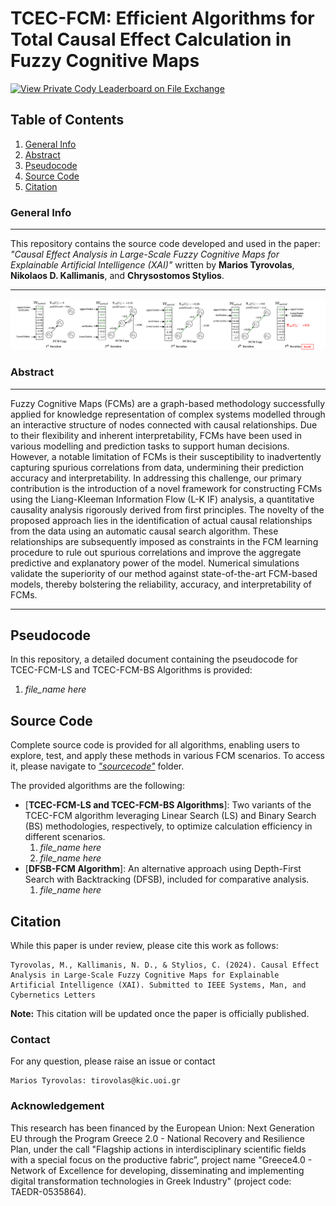 # TCEC-FCM: Efficient Algorithms for Total Causal Effect Calculation in Fuzzy Cognitive Maps
[![View Private Cody Leaderboard on File Exchange](https://www.mathworks.com/matlabcentral/images/matlab-file-exchange.svg)](https://www.mathworks.com/products/matlab.html)


## Table of Contents
1. [General Info](#general-info)
2. [Abstract](#abstract)
3. [Pseudocode](#pseudocode)
4. [Source Code](#sourcecode)
5. [Citation](#citation)

### General Info
***
This repository contains the source code developed and used in the paper: *"Causal Effect Analysis in Large-Scale Fuzzy Cognitive Maps for Explainable Artificial Intelligence (XAI)"* written by **Marios Tyrovolas**, **Nikolaos D. Kallimanis**, and **Chrysostomos Stylios**. 
***

<p align="center">
<img src="TCEC_FCM_proposed_methodology.png" alt="Proposed Methodology" width="800">
</p>

### Abstract
***
Fuzzy Cognitive Maps (FCMs) are a graph-based methodology successfully applied for knowledge representation of complex systems modelled through an interactive structure of nodes connected with causal relationships. Due to their flexibility and inherent interpretability, FCMs have been used in various modelling and prediction tasks to support human decisions. However, a notable limitation of FCMs is their susceptibility to inadvertently capturing spurious correlations from data, undermining their prediction accuracy and interpretability. In addressing this challenge, our primary contribution is the introduction of a novel framework for constructing FCMs using the Liang-Kleeman Information Flow (L-K IF) analysis, a quantitative causality analysis rigorously derived from first principles. The novelty of the proposed approach lies in the identification of actual causal relationships from the data using an automatic causal search algorithm. These relationships are subsequently imposed as constraints in the FCM learning procedure to rule out spurious correlations and improve the aggregate predictive and explanatory power of the model. Numerical simulations validate the superiority of our method against state-of-the-art FCM-based models, thereby bolstering the reliability, accuracy, and interpretability of FCMs.
***

## Pseudocode

In this repository, a detailed document containing the pseudocode for TCEC-FCM-LS and TCEC-FCM-BS Algorithms is provided:
1. *file_name here*


## Source Code

Complete source code is provided for all algorithms, enabling users to explore, test, and apply these methods in various FCM scenarios. To access it, please navigate to [*"sourcecode"*](https://github.com/marios-tyrovolas/TCEC-FCM-Algorithms/tree/main/Source%20Code) folder.

The provided algorithms are the following:


* [**TCEC-FCM-LS and TCEC-FCM-BS Algorithms**]: Two variants of the TCEC-FCM algorithm leveraging Linear Search (LS) and Binary Search (BS) methodologies, respectively, to optimize calculation efficiency in different scenarios.
  1. *file_name here*
  2. *file_name here*
* [**DFSB-FCM Algorithm**]: An alternative approach using Depth-First Search with Backtracking (DFSB), included for comparative analysis.
  1. *file_name here*



## Citation

While this paper is under review, please cite this work as follows:


```
Tyrovolas, M., Kallimanis, N. D., & Stylios, C. (2024). Causal Effect Analysis in Large-Scale Fuzzy Cognitive Maps for Explainable Artificial Intelligence (XAI). Submitted to IEEE Systems, Man, and Cybernetics Letters
```
**Note:** This citation will be updated once the paper is officially published.

### Contact

For any question, please raise an issue or contact

```
Marios Tyrovolas: tirovolas@kic.uoi.gr
```
### Acknowledgement

This research has been financed by the European Union: Next Generation EU through the Program Greece 2.0 - National Recovery and Resilience Plan, under the call "Flagship actions in interdisciplinary scientific fields with a special focus on the productive fabric”, project name "Greece4.0 - Network of Excellence for developing, disseminating and implementing digital transformation technologies in Greek Industry" (project code: TAEDR-0535864).

